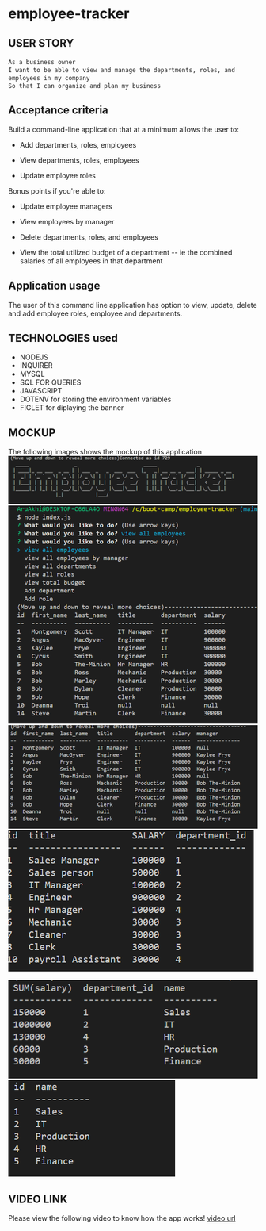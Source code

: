 # employee-tracker

## USER STORY
```
As a business owner
I want to be able to view and manage the departments, roles, and employees in my company
So that I can organize and plan my business
```

## Acceptance criteria
Build a command-line application that at a minimum allows the user to:

  * Add departments, roles, employees

  * View departments, roles, employees

  * Update employee roles

Bonus points if you're able to:

  * Update employee managers

  * View employees by manager

  * Delete departments, roles, and employees

  * View the total utilized budget of a department -- ie the combined salaries of all employees in that department

## Application usage
The user of this command line application has option to view, update, delete and add employee roles, employee and departments.

## TECHNOLOGIES used
* NODEJS
* INQUIRER
* MYSQL
* SQL FOR QUERIES
* JAVASCRIPT
* DOTENV for storing the environment variables
* FIGLET for diplaying the banner
## MOCKUP
The following images shows the mockup of this application
![banner](Assets/banner.PNG)
![viewEmployees](Assets/viewemp.PNG)
![viewEmployee manager](Assets/viewempman.PNG)
![view roles](Assets/viewrole.PNG)

![consolidated budget of all departments](Assets/budget.PNG)<br>
![view departments](Assets/viewdept.PNG)

## VIDEO LINK

Please view the following video to know how the app works!
[video url](https://drive.google.com/file/d/13ycG_Xe-pIvivGpooBUZpdzZQJeTu1qO/view)
